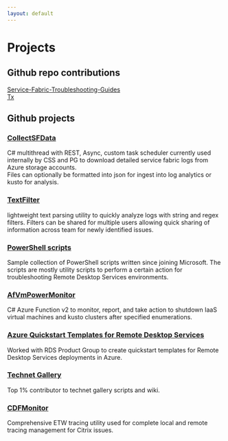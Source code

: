 ```yaml
---
layout: default
---
```

# Projects


## Github repo contributions  

[Service-Fabric-Troubleshooting-Guides](https://github.com/Azure/Service-Fabric-Troubleshooting-Guides)  
[Tx](https://github.com/microsoft/Tx)  

## Github projects  

### [CollectSFData](https://github.com/Microsoft/CollectServiceFabricData)  

C# multithread with REST, Async, custom task scheduler currently used  internally by CSS and PG to download detailed service fabric logs from Azure storage accounts.  
Files can optionally be formatted into json for ingest into log analytics or kusto for analysis.  

### [TextFilter](https://github.com/jasonagilbertson/textFilter)  

lightweight text parsing utility to quickly analyze logs with string and regex filters. Filters can be shared for multiple users allowing quick sharing of information across team for newly identified issues.  

### [PowerShell scripts](https://github.com/jagilber/powershellScripts)  

Sample collection of PowerShell scripts written since joining Microsoft. The scripts are mostly utility scripts to perform a certain action for troubleshooting Remote Desktop Services environments.  

### [AfVmPowerMonitor](https://github.com/jagilber/afVmPowerMonitor)  

C# Azure Function v2 to monitor, report, and take action to shutdown IaaS virtual machines and kusto clusters after specified enumerations.  

### [Azure Quickstart Templates for Remote Desktop Services](https://github.com/Azure/rds-templates)  

Worked with RDS Product Group to create quickstart templates for Remote Desktop Services deployments in Azure.

### [Technet Gallery](https://gallery.technet.microsoft.com/site/search?query=jagilber)  

Top 1% contributor to technet gallery scripts and wiki.

### [CDFMonitor](https://github.com/citrix/CDFMonitor)  

Comprehensive ETW tracing utility used for complete local and remote tracing management for Citrix issues.  
